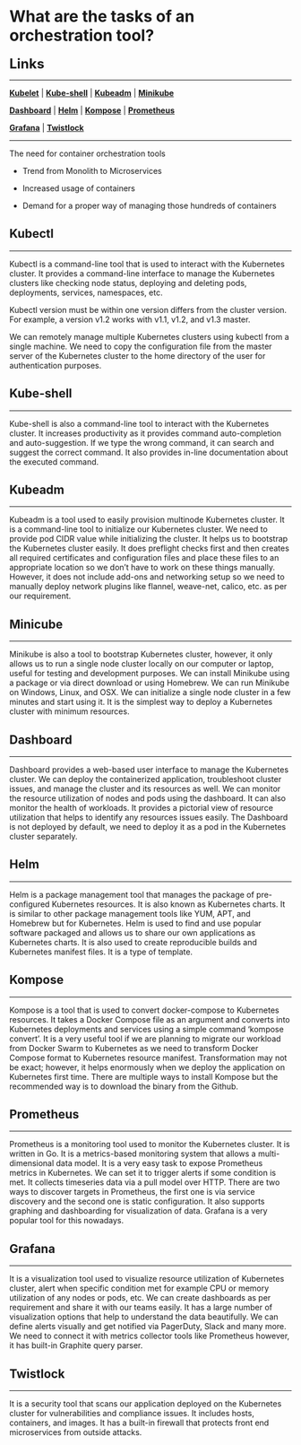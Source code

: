 # What are the tasks of an orchestration tool?

<span style="font-size:1.5rem; font-weight:700;">
    Links
</span>

---

__[Kubelet](#Kubectl)__ |  __[Kube-shell](#kube-shell)__ |
__[Kubeadm](#kubeadm)__ | __[Minikube](#minicube)__

__[Dashboard](#Dashboard)__ | __[Helm](#helm)__ | __[Kompose](#kompose)__ | __[Prometheus](#prometheus)__


__[Grafana](#grafana)__ | __[Twistlock](#twistlock)__

---

The need for container orchestration tools

- Trend from Monolith to Microservices

- Increased usage of containers

- Demand for a proper way of managing those hundreds of containers

## Kubectl
---    
Kubectl is a command-line tool that is used to interact with the Kubernetes cluster. It provides a command-line interface to manage the Kubernetes clusters like checking node status, deploying and deleting pods, deployments, services, namespaces, etc.

Kubectl version must be within one version differs from the cluster version. For example, a version v1.2 works with v1.1, v1.2, and v1.3 master.

We can remotely manage multiple Kubernetes clusters using kubectl from a single machine. We need to copy the configuration file from the master server of the Kubernetes cluster to the home directory of the user for authentication purposes.

## Kube-shell
---
Kube-shell is also a command-line tool to interact with the Kubernetes cluster. It increases productivity as it provides command auto-completion and auto-suggestion. If we type the wrong command, it can search and suggest the correct command. It also provides in-line documentation about the executed command.

## Kubeadm
---
Kubeadm is a tool used to easily provision multinode Kubernetes cluster. It is a command-line tool to initialize our Kubernetes cluster. We need to provide pod CIDR value while initializing the cluster. It helps us to bootstrap the Kubernetes cluster easily. It does preflight checks first and then creates all required certificates and configuration files and place these files to an appropriate location so we don’t have to work on these things manually. However, it does not include add-ons and networking setup so we need to manually deploy network plugins like flannel, weave-net, calico, etc. as per our requirement.

## Minicube
---
Minikube is also a tool to bootstrap Kubernetes cluster, however, it only allows us to run a single node cluster locally on our computer or laptop, useful for testing and development purposes. We can install Minikube using a package or via direct download or using Homebrew. We can run Minikube on Windows, Linux, and OSX. We can initialize a single node cluster in a few minutes and start using it. It is the simplest way to deploy a Kubernetes cluster with minimum resources.

## Dashboard
---
Dashboard provides a web-based user interface to manage the Kubernetes cluster. We can deploy the containerized application, troubleshoot cluster issues, and manage the cluster and its resources as well. We can monitor the resource utilization of nodes and pods using the dashboard. It can also monitor the health of workloads. It provides a pictorial view of resource utilization that helps to identify any resources issues easily. The Dashboard is not deployed by default, we need to deploy it as a pod in the Kubernetes cluster separately.

## Helm
---
Helm is a package management tool that manages the package of pre-configured Kubernetes resources. It is also known as Kubernetes charts. It is similar to other package management tools like YUM, APT, and Homebrew but for Kubernetes. Helm is used to find and use popular software packaged and allows us to share our own applications as Kubernetes charts. It is also used to create reproducible builds and Kubernetes manifest files. It is a type of template.

## Kompose
---
Kompose is a tool that is used to convert docker-compose to Kubernetes resources. It takes a Docker Compose file as an argument and converts into Kubernetes deployments and services using a simple command ‘kompose convert’. It is a very useful tool if we are planning to migrate our workload from Docker Swarm to Kubernetes as we need to transform Docker Compose format to Kubernetes resource manifest. Transformation may not be exact; however, it helps enormously when we deploy the application on Kubernetes first time. There are multiple ways to install Kompose but the recommended way is to download the binary from the Github.

## Prometheus
---
Prometheus is a monitoring tool used to monitor the Kubernetes cluster. It is written in Go. It is a metrics-based monitoring system that allows a multi-dimensional data model. It is a very easy task to expose Prometheus metrics in Kubernetes. We can set it to trigger alerts if some condition is met. It collects timeseries data via a pull model over HTTP. There are two ways to discover targets in Prometheus, the first one is via service discovery and the second one is static configuration. It also supports graphing and dashboarding for visualization of data.  Grafana is a very popular tool for this nowadays.

## Grafana
---
It is a visualization tool used to visualize resource utilization of Kubernetes cluster, alert when specific condition met for example CPU or memory utilization of any nodes or pods, etc. We can create dashboards as per requirement and share it with our teams easily. It has a large number of visualization options that help to understand the data beautifully. We can define alerts visually and get notified via PagerDuty, Slack and many more. We need to connect it with metrics collector tools like Prometheus however, it has built-in Graphite query parser.

## Twistlock
---
It is a security tool that scans our application deployed on the Kubernetes cluster for vulnerabilities and compliance issues. It includes hosts, containers, and images. It has a built-in firewall that protects front end microservices from outside attacks.
